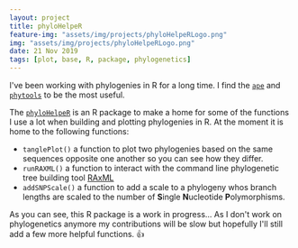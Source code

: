 ```yaml
---
layout: project
title: phyloHelpeR
feature-img: "assets/img/projects/phyloHelpeRLogo.png"
img: "assets/img/projects/phyloHelpeRLogo.png"
date: 21 Nov 2019
tags: [plot, base, R, package, phylogenetics]
---
```


I've been working with phylogenies in R for a long time. I find the [`ape`](https://cran.r-project.org/web/packages/ape/ape.pdf) and [`phytools`](https://cran.r-project.org/web/packages/phytools/phytools.pdf) to be the most useful.

The [`phyloHelpeR`](https://github.com/JosephCrispell/phyloHelpeR/tree/master/R) is an R package to make a home for some of the functions I use a lot when building and plotting phylogenies in R. At the moment it is home to the following functions:

- `tanglePlot()` a function to plot two phylogenies based on the same sequences opposite one another so you can see how they differ.
- `runRAXML()` a function to interact with the command line phylogenetic tree building tool [RAxML](https://cme.h-its.org/exelixis/web/software/raxml/)
- `addSNPScale()` a function to add a scale to a phylogeny whos branch lengths are scaled to the number of **S**ingle **N**ucleotide **P**olymorphisms.

As you can see, this R package is a work in progress... As I don't work on phylogenetics anymore my contributions will be slow but hopefully I'll still add a few more helpful functions. 👍


